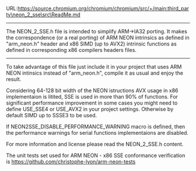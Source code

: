 URL:https://source.chromium.org/chromium/chromium/src/+/main:third_party\neon_2_sse\src\ReadMe.md
*****************************************************************************************
 The NEON_2_SSE.h file is intended to simplify ARM->IA32 porting.
 It makes the correspondence (or a real porting) of ARM NEON intrinsics as defined in "arm_neon.h" header
 and x86 SIMD (up to AVX2) intrinsic functions as defined in corresponding x86 compilers headers files.
 ****************************************************************************************

To take advantage of this file just include it in your project that uses ARM NEON intinsics instead of "arm_neon.h", compile it as usual and enjoy the result.

Considering 64-128 bit width of the NEON istructions AVX usage in x86 implementaion is litited, SSE is used in more than 90% of functions.
For significant performance improvement in some cases you might need to define USE_SSE4 or USE_AVX2 in your project settings. Otherwise by default SIMD up to SSSE3 to be used.

If NEON2SSE_DISABLE_PERFORMANCE_WARNING macro is defined, then the performance warnings for serial functions implementaions are disabled. 

For more information and license please read the NEON_2_SSE.h content.

The unit tests set used for ARM NEON - x86 SSE conformance verification is  https://github.com/christophe-lyon/arm-neon-tests
